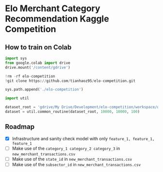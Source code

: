 # Elo Merchant Category Recommendation Kaggle Competition

## How to train on Colab

```python
import sys
from google.colab import drive
drive.mount('/content/gdrive')

!rm -rf elo-competition
!git clone https://github.com/tianhaoz95/elo-competition.git

sys.path.append('./elo-competition')

import util

dataset_root = 'gdrive/My Drive/Development/elo-competition/workspace/dataset'
dataset = util.common_routine(dataset_root, 10000, 10000, 100)
```

## Roadmap
- [x] Infrastructure and sanity check model with only `feature_1, feature_1, feature_1`
- [ ] Make use of the `category_1 category_2 category_3` in `new_merchant_transactions.csv`
- [ ] Make use of the `state_id` in `new_merchant_transactions.csv`
- [ ] Make use of the `subsector_id` in `new_merchant_transactions.csv`